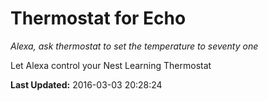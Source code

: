 # Thermostat for Echo
*Alexa, ask thermostat to set the temperature to seventy one*

Let Alexa control your Nest Learning Thermostat

**Last Updated:** 2016-03-03 20:28:24